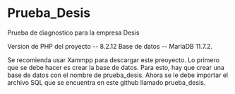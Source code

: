 # Prueba_Desis
Prueba de diagnostico para la empresa Desis

Version de PHP del proyecto    --     8.2.12
Base de datos                  --    MariaDB 11.7.2.


Se recomienda usar Xammpp para descargar este preoyecto.
Lo primero que se debe hacer es crear la base de datos. Para esto, hay que crear una base de datos con el nombre de prueba_desis. Ahora se le debe importar el archivo SQL que se encuentra en este github llamado prueba_desis.

